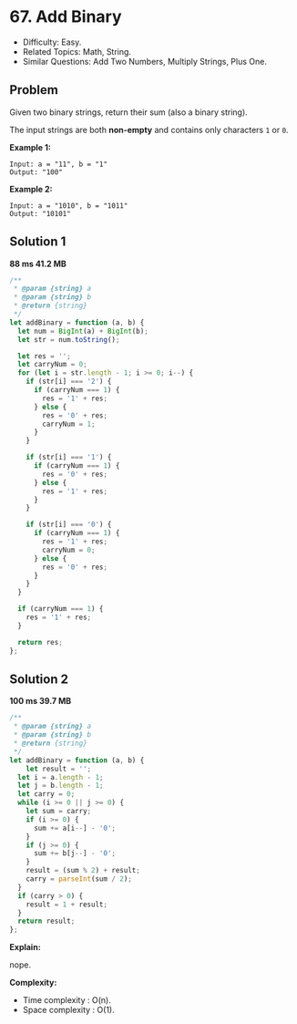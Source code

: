 # 67. Add Binary

- Difficulty: Easy.
- Related Topics: Math, String.
- Similar Questions: Add Two Numbers, Multiply Strings, Plus One.

## Problem

Given two binary strings, return their sum (also a binary string).

The input strings are both **non-empty** and contains only characters ```1``` or ```0```.

**Example 1:**

```
Input: a = "11", b = "1"
Output: "100"
```

**Example 2:**

```
Input: a = "1010", b = "1011"
Output: "10101"
```

## Solution 1
**88 ms	41.2 MB**
```javascript
/**
 * @param {string} a
 * @param {string} b
 * @return {string}
 */
let addBinary = function (a, b) {
  let num = BigInt(a) + BigInt(b);
  let str = num.toString();

  let res = '';
  let carryNum = 0;
  for (let i = str.length - 1; i >= 0; i--) {
    if (str[i] === '2') {
      if (carryNum === 1) {
        res = '1' + res;
      } else {
        res = '0' + res;
        carryNum = 1;
      }
    }

    if (str[i] === '1') {
      if (carryNum === 1) {
        res = '0' + res;
      } else {
        res = '1' + res;
      }
    }

    if (str[i] === '0') {
      if (carryNum === 1) {
        res = '1' + res;
        carryNum = 0;
      } else {
        res = '0' + res;
      }
    }
  }

  if (carryNum === 1) {
    res = '1' + res;
  }

  return res;
};
```

## Solution 2

**100 ms	39.7 MB**
```javascript
/**
 * @param {string} a
 * @param {string} b
 * @return {string}
 */
let addBinary = function (a, b) {
    let result = '';
  let i = a.length - 1;
  let j = b.length - 1;
  let carry = 0;
  while (i >= 0 || j >= 0) {
    let sum = carry;
    if (i >= 0) {
      sum += a[i--] - '0';
    }
    if (j >= 0) {
      sum += b[j--] - '0';
    }
    result = (sum % 2) + result;
    carry = parseInt(sum / 2);
  }
  if (carry > 0) {
    result = 1 + result;
  }
  return result;
};
```

**Explain:**

nope.

**Complexity:**

* Time complexity : O(n).
* Space complexity : O(1).